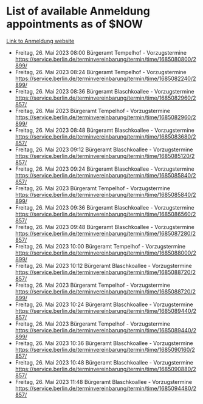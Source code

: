 # List of available Anmeldung appointments as of $NOW
[Link to Anmeldung website](https://service.berlin.de/terminvereinbarung/termin/tag.php?termin=1&anliegen[]=120686&dienstleisterlist=122210,122217,327316,122219,327312,122227,327314,122231,327346,122243,327348,122254,122252,329742,122260,329745,122262,329748,122271,327278,122273,327274,122277,327276,330436,122280,327294,122282,327290,122284,327292,122291,327270,122285,327266,122286,327264,122296,327268,150230,329760,122297,327286,122294,327284,122312,329763,122314,329775,122304,327330,122311,327334,122309,327332,317869,122281,327352,122279,329772,122283,122276,327324,122274,327326,122267,329766,122246,327318,122251,327320,122257,327322,122208,327298,122226,327300&herkunft=http%3A%2F%2Fservice.berlin.de%2Fdienstleistung%2F120686%2F)
- Freitag, 26. Mai 2023 08:00 Bürgeramt Tempelhof - Vorzugstermine https://service.berlin.de/terminvereinbarung/termin/time/1685080800/2899/
- Freitag, 26. Mai 2023 08:24 Bürgeramt Tempelhof - Vorzugstermine https://service.berlin.de/terminvereinbarung/termin/time/1685082240/2899/
- Freitag, 26. Mai 2023 08:36 Bürgeramt Blaschkoallee - Vorzugstermine https://service.berlin.de/terminvereinbarung/termin/time/1685082960/2857/
- Freitag, 26. Mai 2023  Bürgeramt Tempelhof - Vorzugstermine https://service.berlin.de/terminvereinbarung/termin/time/1685082960/2899/
- Freitag, 26. Mai 2023 08:48 Bürgeramt Blaschkoallee - Vorzugstermine https://service.berlin.de/terminvereinbarung/termin/time/1685083680/2857/
- Freitag, 26. Mai 2023 09:12 Bürgeramt Blaschkoallee - Vorzugstermine https://service.berlin.de/terminvereinbarung/termin/time/1685085120/2857/
- Freitag, 26. Mai 2023 09:24 Bürgeramt Blaschkoallee - Vorzugstermine https://service.berlin.de/terminvereinbarung/termin/time/1685085840/2857/
- Freitag, 26. Mai 2023  Bürgeramt Tempelhof - Vorzugstermine https://service.berlin.de/terminvereinbarung/termin/time/1685085840/2899/
- Freitag, 26. Mai 2023 09:36 Bürgeramt Blaschkoallee - Vorzugstermine https://service.berlin.de/terminvereinbarung/termin/time/1685086560/2857/
- Freitag, 26. Mai 2023 09:48 Bürgeramt Blaschkoallee - Vorzugstermine https://service.berlin.de/terminvereinbarung/termin/time/1685087280/2857/
- Freitag, 26. Mai 2023 10:00 Bürgeramt Tempelhof - Vorzugstermine https://service.berlin.de/terminvereinbarung/termin/time/1685088000/2899/
- Freitag, 26. Mai 2023 10:12 Bürgeramt Blaschkoallee - Vorzugstermine https://service.berlin.de/terminvereinbarung/termin/time/1685088720/2857/
- Freitag, 26. Mai 2023  Bürgeramt Tempelhof - Vorzugstermine https://service.berlin.de/terminvereinbarung/termin/time/1685088720/2899/
- Freitag, 26. Mai 2023 10:24 Bürgeramt Blaschkoallee - Vorzugstermine https://service.berlin.de/terminvereinbarung/termin/time/1685089440/2857/
- Freitag, 26. Mai 2023  Bürgeramt Tempelhof - Vorzugstermine https://service.berlin.de/terminvereinbarung/termin/time/1685089440/2899/
- Freitag, 26. Mai 2023 10:36 Bürgeramt Blaschkoallee - Vorzugstermine https://service.berlin.de/terminvereinbarung/termin/time/1685090160/2857/
- Freitag, 26. Mai 2023 10:48 Bürgeramt Blaschkoallee - Vorzugstermine https://service.berlin.de/terminvereinbarung/termin/time/1685090880/2857/
- Freitag, 26. Mai 2023 11:48 Bürgeramt Blaschkoallee - Vorzugstermine https://service.berlin.de/terminvereinbarung/termin/time/1685094480/2857/
